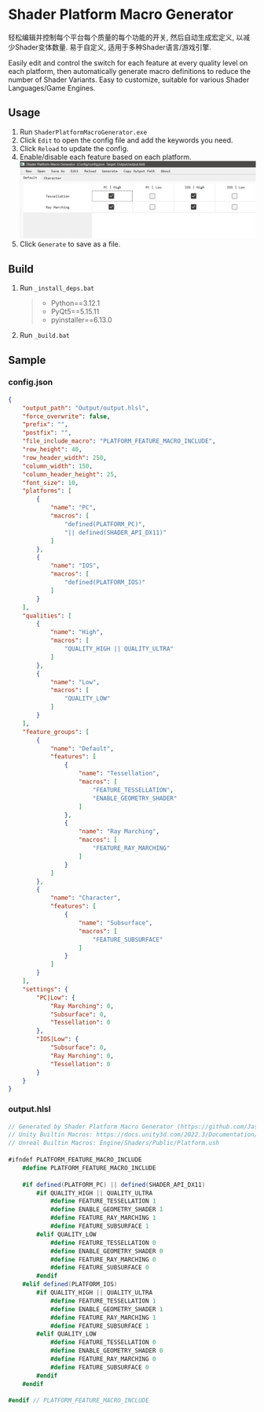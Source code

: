 # Shader Platform Macro Generator

轻松编辑并控制每个平台每个质量的每个功能的开关, 然后自动生成宏定义, 以减少Shader变体数量.
易于自定义, 适用于多种Shader语言/游戏引擎.

Easily edit and control the switch for each feature at every quality level on each platform, then automatically generate macro definitions to reduce the number of Shader Variants.
Easy to customize, suitable for various Shader Languages/Game Engines.

## Usage

1. Run `ShaderPlatformMacroGenerator.exe`
2. Click `Edit` to open the config file and add the keywords you need.
3. Click `Reload` to update the config.
4. Enable/disable each feature based on each platform.  
   ![image](./~Assets/Snipaste_2025-04-23_16-59-53.png)
5. Click `Generate` to save as a file.

## Build

1. Run `_install_deps.bat`

   > - Python==3.12.1
   > - PyQt5==5.15.11
   > - pyinstaller==6.13.0
   >
2. Run `_build.bat`

## Sample

### config.json

```json
{
    "output_path": "Output/output.hlsl",
    "force_overwrite": false,
    "prefix": "",
    "postfix": "",
    "file_include_macro": "PLATFORM_FEATURE_MACRO_INCLUDE",
    "row_height": 40,
    "row_header_width": 250,
    "column_width": 150,
    "column_header_height": 25,
    "font_size": 10,
    "platforms": [
        {
            "name": "PC",
            "macros": [
                "defined(PLATFORM_PC)",
                "|| defined(SHADER_API_DX11)"
            ]
        },
        {
            "name": "IOS",
            "macros": [
                "defined(PLATFORM_IOS)"
            ]
        }
    ],
    "qualities": [
        {
            "name": "High",
            "macros": [
                "QUALITY_HIGH || QUALITY_ULTRA"
            ]
        },
        {
            "name": "Low",
            "macros": [
                "QUALITY_LOW"
            ]
        }
    ],
    "feature_groups": [
        {
            "name": "Default",
            "features": [
                {
                    "name": "Tessellation",
                    "macros": [
                        "FEATURE_TESSELLATION",
                        "ENABLE_GEOMETRY_SHADER"
                    ]
                },
                {
                    "name": "Ray Marching",
                    "macros": [
                        "FEATURE_RAY_MARCHING"
                    ]
                }
            ]
        },
        {
            "name": "Character",
            "features": [
                {
                    "name": "Subsurface",
                    "macros": [
                        "FEATURE_SUBSURFACE"
                    ]
                }
            ]
        }
    ],
    "settings": {
        "PC|Low": {
            "Ray Marching": 0,
            "Subsurface": 0,
            "Tessellation": 0
        },
        "IOS|Low": {
            "Subsurface": 0,
            "Ray Marching": 0,
            "Tessellation": 0
        }
    }
}
```

### output.hlsl

```csharp
// Generated by Shader Platform Macro Generator (https://github.com/JasonMa0012/ShaderPlatformMacroGenerator)
// Unity Builtin Macros: https://docs.unity3d.com/2022.3/Documentation/Manual/SL-BuiltinMacros.html
// Unreal Builtin Macros: Engine/Shaders/Public/Platform.ush

#ifndef PLATFORM_FEATURE_MACRO_INCLUDE
    #define PLATFORM_FEATURE_MACRO_INCLUDE

    #if defined(PLATFORM_PC) || defined(SHADER_API_DX11)
        #if QUALITY_HIGH || QUALITY_ULTRA
            #define FEATURE_TESSELLATION 1
            #define ENABLE_GEOMETRY_SHADER 1
            #define FEATURE_RAY_MARCHING 1
            #define FEATURE_SUBSURFACE 1
        #elif QUALITY_LOW
            #define FEATURE_TESSELLATION 0
            #define ENABLE_GEOMETRY_SHADER 0
            #define FEATURE_RAY_MARCHING 0
            #define FEATURE_SUBSURFACE 0
        #endif
    #elif defined(PLATFORM_IOS)
        #if QUALITY_HIGH || QUALITY_ULTRA
            #define FEATURE_TESSELLATION 1
            #define ENABLE_GEOMETRY_SHADER 1
            #define FEATURE_RAY_MARCHING 1
            #define FEATURE_SUBSURFACE 1
        #elif QUALITY_LOW
            #define FEATURE_TESSELLATION 0
            #define ENABLE_GEOMETRY_SHADER 0
            #define FEATURE_RAY_MARCHING 0
            #define FEATURE_SUBSURFACE 0
        #endif
    #endif

#endif // PLATFORM_FEATURE_MACRO_INCLUDE
```
